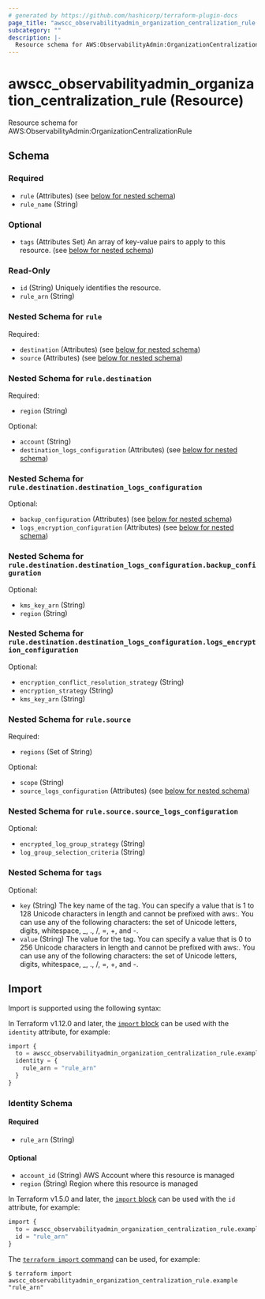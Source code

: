 ```yaml
---
# generated by https://github.com/hashicorp/terraform-plugin-docs
page_title: "awscc_observabilityadmin_organization_centralization_rule Resource - terraform-provider-awscc"
subcategory: ""
description: |-
  Resource schema for AWS:ObservabilityAdmin:OrganizationCentralizationRule
---
```


# awscc_observabilityadmin_organization_centralization_rule (Resource)

Resource schema for AWS:ObservabilityAdmin:OrganizationCentralizationRule



<!-- schema generated by tfplugindocs -->
## Schema

### Required

- `rule` (Attributes) (see [below for nested schema](#nestedatt--rule))
- `rule_name` (String)

### Optional

- `tags` (Attributes Set) An array of key-value pairs to apply to this resource. (see [below for nested schema](#nestedatt--tags))

### Read-Only

- `id` (String) Uniquely identifies the resource.
- `rule_arn` (String)

<a id="nestedatt--rule"></a>
### Nested Schema for `rule`

Required:

- `destination` (Attributes) (see [below for nested schema](#nestedatt--rule--destination))
- `source` (Attributes) (see [below for nested schema](#nestedatt--rule--source))

<a id="nestedatt--rule--destination"></a>
### Nested Schema for `rule.destination`

Required:

- `region` (String)

Optional:

- `account` (String)
- `destination_logs_configuration` (Attributes) (see [below for nested schema](#nestedatt--rule--destination--destination_logs_configuration))

<a id="nestedatt--rule--destination--destination_logs_configuration"></a>
### Nested Schema for `rule.destination.destination_logs_configuration`

Optional:

- `backup_configuration` (Attributes) (see [below for nested schema](#nestedatt--rule--destination--destination_logs_configuration--backup_configuration))
- `logs_encryption_configuration` (Attributes) (see [below for nested schema](#nestedatt--rule--destination--destination_logs_configuration--logs_encryption_configuration))

<a id="nestedatt--rule--destination--destination_logs_configuration--backup_configuration"></a>
### Nested Schema for `rule.destination.destination_logs_configuration.backup_configuration`

Optional:

- `kms_key_arn` (String)
- `region` (String)


<a id="nestedatt--rule--destination--destination_logs_configuration--logs_encryption_configuration"></a>
### Nested Schema for `rule.destination.destination_logs_configuration.logs_encryption_configuration`

Optional:

- `encryption_conflict_resolution_strategy` (String)
- `encryption_strategy` (String)
- `kms_key_arn` (String)




<a id="nestedatt--rule--source"></a>
### Nested Schema for `rule.source`

Required:

- `regions` (Set of String)

Optional:

- `scope` (String)
- `source_logs_configuration` (Attributes) (see [below for nested schema](#nestedatt--rule--source--source_logs_configuration))

<a id="nestedatt--rule--source--source_logs_configuration"></a>
### Nested Schema for `rule.source.source_logs_configuration`

Optional:

- `encrypted_log_group_strategy` (String)
- `log_group_selection_criteria` (String)




<a id="nestedatt--tags"></a>
### Nested Schema for `tags`

Optional:

- `key` (String) The key name of the tag. You can specify a value that is 1 to 128 Unicode characters in length and cannot be prefixed with aws:. You can use any of the following characters: the set of Unicode letters, digits, whitespace, _, ., /, =, +, and -.
- `value` (String) The value for the tag. You can specify a value that is 0 to 256 Unicode characters in length and cannot be prefixed with aws:. You can use any of the following characters: the set of Unicode letters, digits, whitespace, _, ., /, =, +, and -.

## Import

Import is supported using the following syntax:

In Terraform v1.12.0 and later, the [`import` block](https://developer.hashicorp.com/terraform/language/import) can be used with the `identity` attribute, for example:

```terraform
import {
  to = awscc_observabilityadmin_organization_centralization_rule.example
  identity = {
    rule_arn = "rule_arn"
  }
}
```

<!-- schema generated by tfplugindocs -->
### Identity Schema

#### Required

- `rule_arn` (String)

#### Optional

- `account_id` (String) AWS Account where this resource is managed
- `region` (String) Region where this resource is managed

In Terraform v1.5.0 and later, the [`import` block](https://developer.hashicorp.com/terraform/language/import) can be used with the `id` attribute, for example:

```terraform
import {
  to = awscc_observabilityadmin_organization_centralization_rule.example
  id = "rule_arn"
}
```

The [`terraform import` command](https://developer.hashicorp.com/terraform/cli/commands/import) can be used, for example:

```shell
$ terraform import awscc_observabilityadmin_organization_centralization_rule.example "rule_arn"
```
